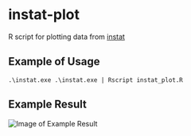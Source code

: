 # instat-plot

R script for plotting data from [instat](https://github.com/restruc/instat)

## Example of Usage
```
.\instat.exe .\instat.exe | Rscript instat_plot.R
```

## Example Result
![Image of Example Result](https://github.com/restruc/instat-plot/blob/master/example.png?raw=true)
